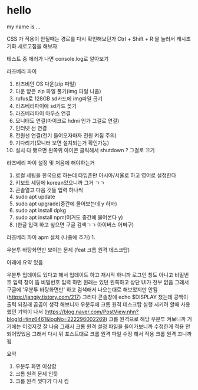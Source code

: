 # hello

my name is ...

CSS 가 적용이 안될때는 경로를 다시 확인해보던가 Ctrl + Shift + R 을 눌러서 캐시초기화 새로고침을 해보자

테스트 중 에러가 나면 console.log로 알아보기

라즈베리 파이
1. 라즈비안 OS 다운(zip 파일)
2. 다운 받은 zip 파일 풀기(img 파일 나옴)
3. rufus로 128GB sd카드에 img파일 굽기
4. 라즈베리파이에 sd카드 꽂기
5. 라즈베리파이 마우스 연결
6. 모니터도 연결(마이크로 hdmi 인가 그걸로 연결)
7. 인터넷 선 연결
8. 전원선 연결(전기 들어오자마자 전원 켜짐 주의)
9. 기다리기(모니터 보면 설치되는거 확인가능)
10. 설치 다 됐으면 왼쪽위 아이콘 클릭해서 shutdown ? 그걸로 끄기

라즈베리 파이 설정 및 처음에 해야하는거
1. 로컬 세팅을 한국으로 하는데 타임존만 아시아/서울로 하고 영어로 설정한다
2. 키보드 세팅에 korean있으니까 그거 ㄱㄱ
3. 콘솔열고 다음 것들 입력 하나씩
4. sudo apt update
5. sudo apt upgrade(중간에 물어보는데 y 하자)
6. sudo apt install dpkg
7. sudo apt install npm(이거도 중간에 물어본다 y)
8. (한글 입력 하고 싶으면 구글 검색ㄱㄱ 아이버스 어쩌구)

라즈베리 파이 apm 설치 (나중에 추가)
1. 

우분투 바탕화면만 보이는 문제 (feat 크롬 원격 데스크탑)

아래에 요약 있음

우분투 업데이트 있다고 해서 업데이트 하고 재시작 하니까 로그인 창도 아니고 비밀번호 입력 창이 뜸
비밀번호 입력 하면 원래는 있던 왼쪽하고 상단 UI가 전부 없음
그래서 구글에 '우분투 바탕화면만' 하고 검색해서 나오는대로 해보았지만 안됨
(https://jangjy.tistory.com/217)
그러다
콘솔창에
echo $DISPLAY 쳤는데 공백이 출력 되길래 곰곰이 생각 해보니까 
우분투에 크롬 원격 데스크탑 실행 시키려 할때 사용했던 기억이 나서
(https://blog.naver.com/PostView.nhn?blogId=tinz6461&logNo=222296002269)
크롬 원격으로 해당 우분투 켜보니까 거기에는 이것저것 잘 나옴
그래서 크롬 원격 설정 파일을 들어가보니까 수정한게 적용 안되어있었음 
그래서 다시 위 포스트대로 크롬 원격 파일 수정 해서 적용 크롬 원격 끄니까 됨

요약
1. 우분투 화면 이상함
2. 크롬 원격 문제 인듯
3. 크롬 원격 껏다가 다시 킴
